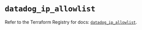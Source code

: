 # `datadog_ip_allowlist`

Refer to the Terraform Registry for docs: [`datadog_ip_allowlist`](https://registry.terraform.io/providers/datadog/datadog/3.44.0/docs/resources/ip_allowlist).
